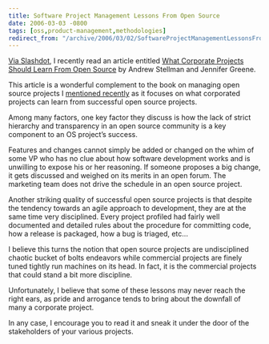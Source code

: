 ```yaml
---
title: Software Project Management Lessons From Open Source
date: 2006-03-03 -0800
tags: [oss,product-management,methodologies]
redirect_from: "/archive/2006/03/02/SoftwareProjectManagementLessonsFromOpenSource.aspx/"
---
```


[Via
Slashdot](http://rss.slashdot.org/slashdot/eqWf?m=3999 "Slashdot Post"),
I recently read an article entitled [What Corporate Projects Should
Learn From Open
Source](http://www.onlamp.com/pub/a/onlamp/2006/02/27/what-corp-projects-learn-from-open-source.html "Article on open source software management")
by Andrew Stellman and Jennifer Greene.

This article is a wonderful complement to the book on managing open
source projects I [mentioned
recently](/archive/2006/01/16/RunningAnOpenSourceProject.aspx "Running An Open Source Project")
as it focuses on what corporated projects can learn from successful open
source projects.

Among many factors, one key factor they discuss is how the lack of
strict hierarchy and transparency in an open source community is a key
component to an OS project’s success.

Features and changes cannot simply be added or changed on the whim of
some VP who has no clue about how software development works and is
unwilling to expose his or her reasoning. If someone proposes a big
change, it gets discussed and weighed on its merits in an open forum.
The marketing team does not drive the schedule in an open source
project.

Another striking quality of successful open source projects is that
despite the tendency towards an agile approach to development, they are
at the same time very disciplined. Every project profiled had fairly
well documented and detailed rules about the procedure for committing
code, how a release is packaged, how a bug is triaged, etc...

I believe this turns the notion that open source projects are
undisciplined chaotic bucket of bolts endeavors while commercial
projects are finely tuned tightly run machines on its head. In fact, it
is the commercial projects that could stand a bit more discipline.

Unfortunately, I believe that some of these lessons may never reach the
right ears, as pride and arrogance tends to bring about the downfall of
many a corporate project.

In any case, I encourage you to read it and sneak it under the door of
the stakeholders of your various projects.

